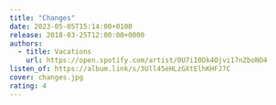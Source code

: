 ```yaml
---
title: "Changes"
date: 2023-05-05T15:14:00+0100
release: 2018-03-25T12:00:00+0000
authors:
  - title: Vacations
    url: https://open.spotify.com/artist/0U7iI0Dk4Ojvi17nZboNO4
listen_of: https://album.link/s/3Ull45eHLzGXtElhKHFJ7C
cover: changes.jpg
rating: 4
---
```

